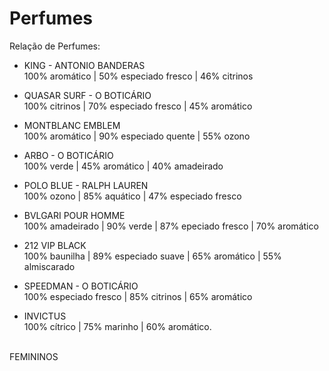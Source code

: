 # Perfumes

Relação de Perfumes:

- KING - ANTONIO BANDERAS
<br>100% aromático | 50% especiado fresco | 46% citrinos

- QUASAR SURF -  O BOTICÁRIO
<br>100% citrinos | 70% especiado fresco | 45% aromático

- MONTBLANC EMBLEM
<br>100% aromático | 90% especiado quente | 55% ozono

- ARBO - O BOTICÁRIO
<br>100% verde | 45% aromático | 40% amadeirado

- POLO BLUE - RALPH LAUREN
<br>100% ozono | 85% aquático | 47% especiado fresco

- BVLGARI POUR HOMME
<br>100% amadeirado | 90% verde | 87% epeciado fresco | 70% aromático

- 212 VIP BLACK
<br>100% baunilha | 89% especiado suave | 65% aromático | 55% almiscarado

- SPEEDMAN - O BOTICÁRIO
<br>100% especiado fresco | 85% citrinos | 65% aromático

- INVICTUS
<br>100% cítrico | 75% marinho | 60% aromático.

<br> FEMININOS
